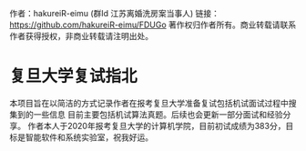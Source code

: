 作者：hakureiR-eimu (群Id 江苏离婚洗房案当事人)
链接：https://github.com/hakureiR-eimu/FDUGo
著作权归作者所有。商业转载请联系作者获得授权，非商业转载请注明出处。

复旦大学复试指北
==================
本项目旨在以简洁的方式记录作者在报考复旦大学准备复试包括机试面试过程中搜集到的一些信息
目前主要包括机试算法真题。后续也会更新一部分面试和经验分享。
作者本人于2020年报考复旦大学的计算机学院，目前初试成绩为383分，目标是智能软件和系统实验室，祝我好运。